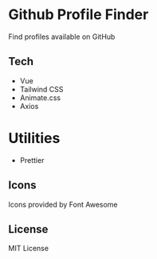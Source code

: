 # Github Profile Finder

Find profiles available on GitHub

## Tech

- Vue
- Tailwind CSS
- Animate.css
- Axios

# Utilities

- Prettier

## Icons

Icons provided by Font Awesome

## License

MIT License
